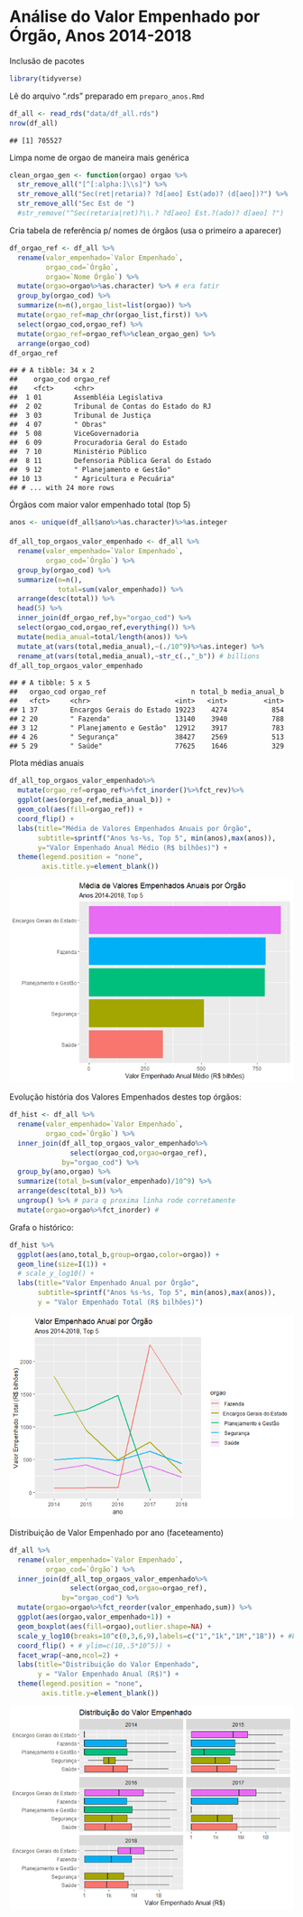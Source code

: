 Análise do Valor Empenhado por Órgão, Anos 2014-2018
================

Inclusão de pacotes

``` r
library(tidyverse)
```

Lê do arquivo “.rds” preparado em `preparo_anos.Rmd`

``` r
df_all <- read_rds("data/df_all.rds")
nrow(df_all)
```

    ## [1] 705527

Limpa nome de orgao de maneira mais genérica

``` r
clean_orgao_gen <- function(orgao) orgao %>%
  str_remove_all("[^[:alpha:]\\s]") %>%
  str_remove_all("Sec(ret|retaria)? ?d[aeo] Est(ado)? (d[aeo])?") %>%
  str_remove_all("Sec Est de ")
  #str_remove("^Sec(retaria|ret)?\\.? ?d[aeo] Est.?(ado)? d[aeo] ?")
```

Cria tabela de referência p/ nomes de órgãos (usa o primeiro a aparecer)

``` r
df_orgao_ref <- df_all %>%
  rename(valor_empenhado=`Valor Empenhado`,
         orgao_cod=`Órgão`,
         orgao=`Nome Órgão`) %>%
  mutate(orgao=orgao%>%as.character) %>% # era fatir
  group_by(orgao_cod) %>%
  summarize(n=n(),orgao_list=list(orgao)) %>%
  mutate(orgao_ref=map_chr(orgao_list,first)) %>%
  select(orgao_cod,orgao_ref) %>%
  mutate(orgao_ref=orgao_ref%>%clean_orgao_gen) %>%
  arrange(orgao_cod)
df_orgao_ref
```

    ## # A tibble: 34 x 2
    ##    orgao_cod orgao_ref                         
    ##    <fct>     <chr>                             
    ##  1 01        Assembléia Legislativa            
    ##  2 02        Tribunal de Contas do Estado do RJ
    ##  3 03        Tribunal de Justiça               
    ##  4 07        " Obras"                          
    ##  5 08        ViceGovernadoria                  
    ##  6 09        Procuradoria Geral do Estado      
    ##  7 10        Ministério Público                
    ##  8 11        Defensoria Pública Geral do Estado
    ##  9 12        " Planejamento e Gestão"          
    ## 10 13        " Agricultura e Pecuária"         
    ## # ... with 24 more rows

Órgãos com maior valor empenhado total (top 5)

``` r
anos <- unique(df_all$ano%>%as.character)%>%as.integer

df_all_top_orgaos_valor_empenhado <- df_all %>%
  rename(valor_empenhado=`Valor Empenhado`,
         orgao_cod=`Órgão`) %>%
  group_by(orgao_cod) %>%
  summarize(n=n(),
            total=sum(valor_empenhado)) %>%
  arrange(desc(total)) %>%
  head(5) %>%
  inner_join(df_orgao_ref,by="orgao_cod") %>%
  select(orgao_cod,orgao_ref,everything()) %>%
  mutate(media_anual=total/length(anos)) %>%
  mutate_at(vars(total,media_anual),~(./10^9)%>%as.integer) %>%
  rename_at(vars(total,media_anual),~str_c(.,"_b")) # billions
df_all_top_orgaos_valor_empenhado
```

    ## # A tibble: 5 x 5
    ##   orgao_cod orgao_ref                     n total_b media_anual_b
    ##   <fct>     <chr>                     <int>   <int>         <int>
    ## 1 37        Encargos Gerais do Estado 19223    4274           854
    ## 2 20        " Fazenda"                13140    3940           788
    ## 3 12        " Planejamento e Gestão"  12912    3917           783
    ## 4 26        " Segurança"              38427    2569           513
    ## 5 29        " Saúde"                  77625    1646           329

Plota médias anuais

``` r
df_all_top_orgaos_valor_empenhado%>%
  mutate(orgao_ref=orgao_ref%>%fct_inorder()%>%fct_rev)%>%
  ggplot(aes(orgao_ref,media_anual_b)) +
  geom_col(aes(fill=orgao_ref)) +
  coord_flip() +
  labs(title="Média de Valores Empenhados Anuais por Órgão",
       subtitle=sprintf("Anos %s-%s, Top 5", min(anos),max(anos)),
       y="Valor Empenhado Anual Médio (R$ bilhões)") +
  theme(legend.position = "none",
        axis.title.y=element_blank())
```

![](empenho_anos_files/figure-gfm/unnamed-chunk-5-1.png)<!-- -->

Evolução história dos Valores Empenhados destes top órgãos:

``` r
df_hist <- df_all %>%
  rename(valor_empenhado=`Valor Empenhado`,
         orgao_cod=`Órgão`) %>%
  inner_join(df_all_top_orgaos_valor_empenhado%>%
               select(orgao_cod,orgao=orgao_ref),
             by="orgao_cod") %>%
  group_by(ano,orgao) %>%
  summarize(total_b=sum(valor_empenhado)/10^9) %>%
  arrange(desc(total_b)) %>%
  ungroup() %>% # para q proxima linha rode corretamente
  mutate(orgao=orgao%>%fct_inorder) #
```

Grafa o histórico:

``` r
df_hist %>%
  ggplot(aes(ano,total_b,group=orgao,color=orgao)) +
  geom_line(size=I(1)) +
  # scale_y_log10() +
  labs(title="Valor Empenhado Anual por Órgão",
       subtitle=sprintf("Anos %s-%s, Top 5", min(anos),max(anos)),
       y = "Valor Empenhado Total (R$ bilhões)")
```

![](empenho_anos_files/figure-gfm/unnamed-chunk-7-1.png)<!-- -->

Distribuição de Valor Empenhado por ano (faceteamento)

``` r
df_all %>%
  rename(valor_empenhado=`Valor Empenhado`,
         orgao_cod=`Órgão`) %>%
  inner_join(df_all_top_orgaos_valor_empenhado%>%
               select(orgao_cod,orgao=orgao_ref),
             by="orgao_cod") %>%
  mutate(orgao=orgao%>%fct_reorder(valor_empenhado,sum)) %>%
  ggplot(aes(orgao,valor_empenhado+1)) +
  geom_boxplot(aes(fill=orgao),outlier.shape=NA) +
  scale_y_log10(breaks=10^c(0,3,6,9),labels=c("1","1k","1M","1B")) + #breaks=10^(1:5),labels=10^(1:5)%>%as.integer) +
  coord_flip() + # ylim=c(10,.5*10^5)) +
  facet_wrap(~ano,ncol=2) +
  labs(title="Distribuição do Valor Empenhado",
       y = "Valor Empenhado Anual (R$)") +
  theme(legend.position = "none",
        axis.title.y=element_blank())
```

![](empenho_anos_files/figure-gfm/unnamed-chunk-8-1.png)<!-- -->
